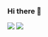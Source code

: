 ### Hi there 👋    
![](https://img.shields.io/badge/this%20is-shahriar%20shanto-orange?style=for-the-badge&link=https://shanto.keybase.pub)
![](https://i.imgur.com/Cpjkp26.png)
